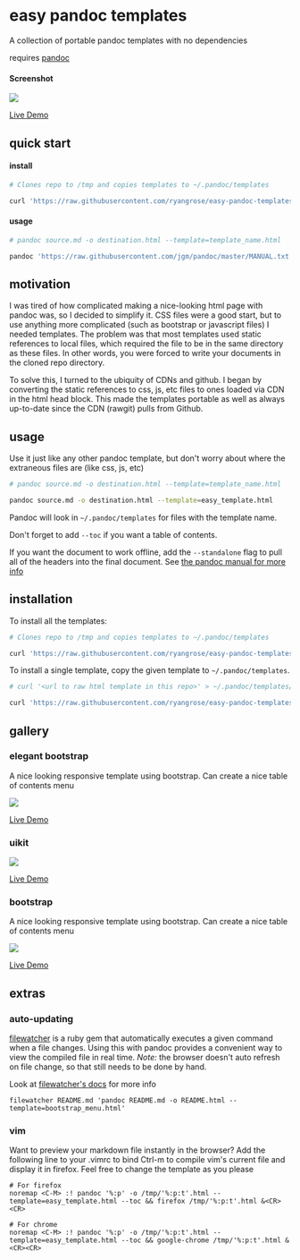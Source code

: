 # easy pandoc templates

A collection of portable pandoc templates with no dependencies

requires [pandoc](https://pandoc.org/installing.html)

#### Screenshot
![](https://raw.githubusercontent.com/ryangrose/easy-pandoc-templates/master/samples/screenshots/elegant_bootstrap_menu.png)

[Live Demo](http://htmlpreview.github.io/?https://github.com/ryangrose/easy-pandoc-templates/blob/master/samples/elegant_bootstrap_menu_sample.html)

## quick start

#### install

``` bash
# Clones repo to /tmp and copies templates to ~/.pandoc/templates

curl 'https://raw.githubusercontent.com/ryangrose/easy-pandoc-templates/master/copy_templates.sh' | bash
```

#### usage

``` bash
# pandoc source.md -o destination.html --template=template_name.html

pandoc 'https://raw.githubusercontent.com/jgm/pandoc/master/MANUAL.txt' -f markdown -o sample.html --template=easy_template.html --toc
```

## motivation

I was tired of how complicated making a nice-looking html page with pandoc was, so I decided to simplify it.
CSS files were a good start, but to use anything more complicated (such as bootstrap or javascript files) I needed templates.
The problem was that most templates used static references to local files, which required the file to be in the same
directory as these files. In other words, you were forced to write your documents in the cloned repo directory.

To solve this, I turned to the ubiquity of CDNs and github. I began by converting the static references to css, js, etc files to
ones loaded via CDN in the html head block.
This made the templates portable as well as always up-to-date since the CDN (rawgit) pulls from Github.

## usage

Use it just like any other pandoc template, but don't worry about where the extraneous files are (like css, js, etc)

``` bash
# pandoc source.md -o destination.html --template=template_name.html

pandoc source.md -o destination.html --template=easy_template.html
```

Pandoc will look in `~/.pandoc/templates` for files with the template name.

Don't forget to add `--toc` if you want a table of contents.

If you want the document to work offline, add the `--standalone` flag to pull all of the headers
into the final document. See [the pandoc manual for more info](https://pandoc.org/MANUAL.html)

## installation

To install all the templates:

``` bash
# Clones repo to /tmp and copies templates to ~/.pandoc/templates

curl 'https://raw.githubusercontent.com/ryangrose/easy-pandoc-templates/master/remote_install.sh' | bash
```

To install a single template, copy the given template to `~/.pandoc/templates`.

``` bash
# curl '<url to raw html template in this repo>' > ~/.pandoc/templates/<template name>

curl 'https://raw.githubusercontent.com/ryangrose/easy-pandoc-templates/master/html/easy_template.html' > ~/.pandoc/templates/easy_template.html
```

## gallery

### elegant bootstrap

A nice looking responsive template using bootstrap. Can create a nice table of contents menu

![](https://raw.githubusercontent.com/ryangrose/easy-pandoc-templates/master/samples/screenshots/elegant_bootstrap_menu.png)

[Live Demo](http://htmlpreview.github.io/?https://github.com/ryangrose/easy-pandoc-templates/blob/master/samples/elegant_bootstrap_menu_sample.html)


### uikit

![](https://raw.githubusercontent.com/ryangrose/easy-pandoc-templates/master/samples/screenshots/uikit.png)

[Live Demo](http://htmlpreview.github.io/?https://github.com/ryangrose/easy-pandoc-templates/blob/master/samples/uikit_sample.html)

### bootstrap

A nice looking responsive template using bootstrap. Can create a nice table of contents menu

![](https://raw.githubusercontent.com/ryangrose/easy-pandoc-templates/master/samples/screenshots/bootstrap_menu.png)

[Live Demo](http://htmlpreview.github.io/?https://github.com/ryangrose/easy-pandoc-templates/blob/master/samples/bootstrap_menu.html)

## extras

### auto-updating

[filewatcher](https://github.com/thomasfl/filewatcher) is a ruby gem that
automatically executes a given command when a file changes. Using this
with pandoc provides a convenient way to view the compiled file in real
time. *Note:* the browser doesn't auto refresh on file change, so that still
needs to be done by hand.

Look at [filewatcher's docs](https://github.com/thomasfl/filewatcher) for more info

```
filewatcher README.md 'pandoc README.md -o README.html --template=bootstrap_menu.html'
```

### vim

Want to preview your markdown file instantly in the browser? Add the following line to your .vimrc to bind Ctrl-m to compile vim's current file and display it in firefox.
Feel free to change the template as you please

``` vimscript
# For firefox
noremap <C-M> :! pandoc '%:p' -o /tmp/'%:p:t'.html --template=easy_template.html --toc && firefox /tmp/'%:p:t'.html &<CR><CR>

# For chrome
noremap <C-M> :! pandoc '%:p' -o /tmp/'%:p:t'.html --template=easy_template.html --toc && google-chrome /tmp/'%:p:t'.html &<CR><CR>
```
